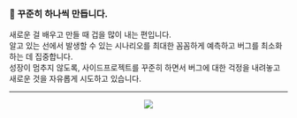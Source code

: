 ### 🦊 꾸준히 하나씩 만듭니다.



새로운 걸 배우고 만들 때 겁을 많이 내는 편입니다. <br/>
알고 있는 선에서 발생할 수 있는 시나리오를 최대한 꼼꼼하게 예측하고 버그를 최소화하는 데 집중합니다. <br/>
성장이 멈추지 않도록, 사이드프로젝트를 꾸준히 하면서 버그에 대한 걱정을 내려놓고 새로운 것을 자유롭게 시도하고 있습니다. 

---

<p align='center'>
  <img src="https://img.shields.io/badge/react_native-%2320232a.svg?style=flat-square&logo=react&logoColor=%2361DAFB"/>
</p>
